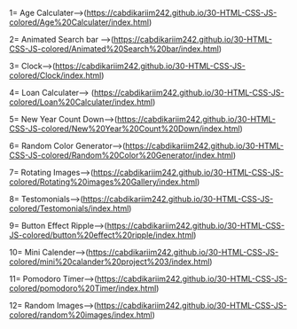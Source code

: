 1= Age Calculater-->(https://cabdikariim242.github.io/30-HTML-CSS-JS-colored/Age%20Calculater/index.html)

2= Animated Search bar -->(https://cabdikariim242.github.io/30-HTML-CSS-JS-colored/Animated%20Search%20bar/index.html)

3= Clock-->(https://cabdikariim242.github.io/30-HTML-CSS-JS-colored/Clock/index.html)

4= Loan Calculater--> (https://cabdikariim242.github.io/30-HTML-CSS-JS-colored/Loan%20Calculater/index.html)

5= New Year Count Down-->(https://cabdikariim242.github.io/30-HTML-CSS-JS-colored/New%20Year%20Count%20Down/index.html)

6= Random Color Generator-->(https://cabdikariim242.github.io/30-HTML-CSS-JS-colored/Random%20Color%20Generator/index.html)

7= Rotating Images-->(https://cabdikariim242.github.io/30-HTML-CSS-JS-colored/Rotating%20images%20Gallery/index.html)

8= Testomonials-->(https://cabdikariim242.github.io/30-HTML-CSS-JS-colored/Testomonials/index.html)

9= Button Effect Ripple-->(https://cabdikariim242.github.io/30-HTML-CSS-JS-colored/button%20effect%20ripple/index.html)

10= Mini Calender-->(https://cabdikariim242.github.io/30-HTML-CSS-JS-colored/mini%20calander%20project%203/index.html)

11= Pomodoro Timer-->(https://cabdikariim242.github.io/30-HTML-CSS-JS-colored/pomodoro%20Timer/index.html)

12= Random Images-->(https://cabdikariim242.github.io/30-HTML-CSS-JS-colored/random%20images/index.html)

